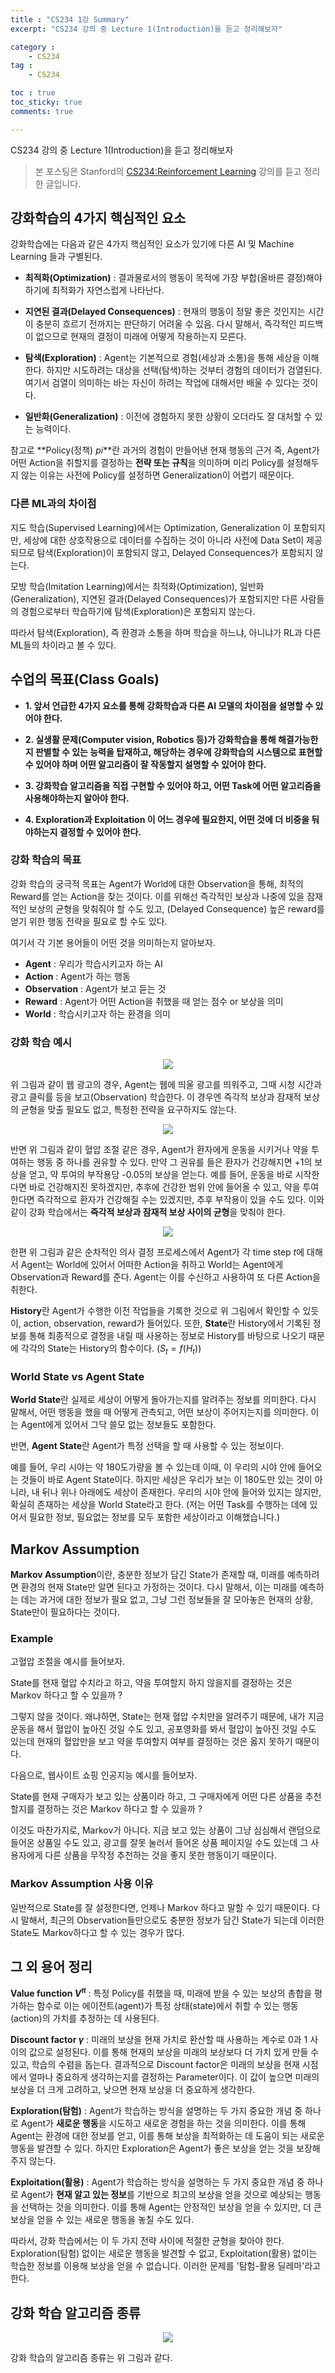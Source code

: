 ```yaml
---
title : "CS234 1강 Summary"
excerpt: "CS234 강의 중 Lecture 1(Introduction)을 듣고 정리해보자"

category :
    - CS234
tag :
    - CS234

toc : true
toc_sticky: true
comments: true

---
```


CS234 강의 중 Lecture 1(Introduction)을 듣고 정리해보자

> 본 포스팅은 Stanford의 [CS234:Reinforcement Learning](https://www.youtube.com/playlist?list=PLoROMvodv4rOSOPzutgyCTapiGlY2Nd8u) 강의를 듣고 정리한 글입니다.



## 강화학습의 4가지 핵심적인 요소

강화학습에는 다음과 같은 4가지 핵심적인 요소가 있기에 다른 AI 및 Machine Learning 들과 구별된다.

- **최적화(Optimization)** : 결과물로서의 행동이 목적에 가장 부합(올바른 결정)해야 하기에 최적화가 자연스럽게 나타난다.

- **지연된 결과(Delayed Consequences)** : 현재의 행동이 정말 좋은 것인지는 시간이 충분히 흐르기 전까지는 판단하기 어려울 수 있음. 다시 말해서, 즉각적인 피드백이 없으므로 현재의 결정이 미래에 어떻게 작용하는지 모른다.

- **탐색(Exploration)** : Agent는 기본적으로 경험(세상과 소통)을 통해 세상을 이해한다. 하지만 시도하려는 대상을 선택(탐색)하는 것부터 경험의 데이터가 검열된다. 여기서 검열이 의미하는 바는 자신이 하려는 작업에 대해서만 배울 수 있다는 것이다.

- **일반화(Generalization)** : 이전에 경험하지 못한 상황이 오더라도 잘 대처할 수 있는 능력이다.

참고로 **Policy(정책) $pi$**란 과거의 경험이 만들어낸 현재 행동의 근거 즉, Agent가 어떤 Action을 취할지를 결정하는 **전략 또는 규칙**을 의미하며 미리 Policy를 설정해두지 않는 이유는 사전에 Policy를 설정하면 Generalization이 어렵기 때문이다. 


### 다른 ML과의 차이점 

지도 학습(Supervised Learning)에서는 Optimization, Generalization 이 포함되지만, 세상에 대한 상호작용으로 데이터를 수집하는 것이 아니라 사전에 Data Set이 제공되므로 탐색(Exploration)이 포함되지 않고, Delayed Consequences가 포함되지 않는다.

모방 학습(Imitation Learning)에서는 최적화(Optimization), 일반화(Generalization), 지연된 결과(Delayed Consequences)가 포함되지만 다른 사람들의 경험으로부터 학습하기에 탐색(Exploration)은 포함되지 않는다.

따라서 탐색(Exploration), 즉 환경과 소통을 하며 학습을 하느냐, 아니냐가 RL과 다른 ML들의 차이라고 볼 수 있다.


## 수업의 목표(Class Goals)

- **1. 앞서 언급한 4가지 요소를 통해 강화학습과 다른 AI 모델의 차이점을 설명할 수 있어야 한다.**

- **2. 실생활 문제(Computer vision, Robotics 등)가 강화학습을 통해 해결가능한지 판별할 수 있는 능력을 탑재하고, 해당하는 경우에 강화학습의 시스템으로 표현할 수 있어야 하며 어떤 알고리즘이 잘 작동할지 설명할 수 있어야 한다.**

- **3. 강화학습 알고리즘을 직접 구현할 수 있어야 하고, 어떤 Task에 어떤 알고리즘을 사용해야하는지 알아야 한다.**

- **4. Exploration과 Exploitation 이 어느 경우에 필요한지, 어떤 것에 더 비중을 둬야하는지 결정할 수 있어야 한다.**


### 강화 학습의 목표

강화 학습의 궁극적 목표는 Agent가 World에 대한 Observation을 통해, 최적의 Reward를 얻는 Action을 찾는 것이다. 이를 위해선  즉각적인 보상과 나중에 있을 잠재적인 보상의 균형을 맞춰줘야 할 수도 있고, (Delayed Consequence) 높은 reward를 얻기 위한 행동 전략을 필요로 할 수도 있다. 

여기서 각 기본 용어들이 어떤 것을 의미하는지 알아보자.

- **Agent** : 우리가 학습시키고자 하는 AI
- **Action** : Agent가 하는 행동
- **Observation** : Agent가 보고 듣는 것
- **Reward** : Agent가 어떤 Action을 취했을 때 얻는 점수 or 보상을 의미
- **World** : 학습시키고자 하는 환경을 의미

### 강화 학습 예시

<p align="center"><img src="https://github.com/jebeom/jebeom.github.io/assets/107978090/3d79aed0-f376-4bc6-817d-b958eabc3ae9" ></p>  

위 그림과 같이 웹 광고의 경우, Agent는 웹에 띄울 광고를 띄워주고, 그때 시청 시간과 광고 클릭률 등을 보고(Observation) 학습한다. 이 경우엔 즉각적 보상과 잠재적 보상의 균형을 맞출 필요도 없고, 특정한 전략을 요구하지도 않는다.  


<p align="center"><img src="https://github.com/jebeom/jebeom.github.io/assets/107978090/7f9cf69a-bd5e-4239-8858-0bd0db6fbe1b" ></p>  

반면 위 그림과 같이 혈압 조절 같은 경우, Agent가 환자에게 운동을 시키거나 약을 투여하는 행동 중 하나를 권유할 수 있다. 만약 그 권유를 들은 환자가 건강해지면 +1의 보상을 얻고, 약 투여의 부작용당 -0.05의 보상을 얻는다. 예를 들어, 운동을 바로 시작한다면 바로 건강해지진 못하겠지만, 추후에 건강한 범위 안에 들어올 수 있고, 약을 투여한다면 즉각적으로 환자가 건강해질 수는 있겠지만, 추후 부작용이 있을 수도 있다. 이와 같이 강화 학습에서는 **즉각적 보상과 잠재적 보상 사이의 균형**을 맞춰야 한다.

<p align="center"><img src="https://github.com/jebeom/jebeom.github.io/assets/107978090/0a3e0eb0-e699-4328-98ae-c677c2db47e7" ></p>

한편 위 그림과 같은 순차적인 의사 결정 프로세스에서 Agent가 각 time step $t$에 대해서 Agent는 World에 있어서 어떠한 Action을 취하고 World는 Agent에게 Observation과 Reward를 준다. Agent는 이를 수신하고 사용하여 또 다른 Action을 취한다.

**History**란 Agent가 수행한 이전 작업들을 기록한 것으로 위 그림에서 확인할 수 있듯이, action, observation, reward가 들어있다. 또한, **State**란 History에서 기록된 정보를 통해 최종적으로 결정을 내릴 때 사용하는 정보로 History를 바탕으로 나오기 때문에 각각의 State는 History의 함수이다. ($S_{t} = f(H_{t})$)

 
### World State vs Agent State

**World State**란 실제로 세상이 어떻게 돌아가는지를 알려주는 정보를 의미한다. 다시 말해서, 어떤 행동을 했을 때 어떻게 관측되고, 어떤 보상이 주어지는지를 의미한다. 이는 Agent에게 있어서 그닥 쓸모 없는 정보들도 포함한다.

반면, **Agent State**란 Agent가 특정 선택을 할 때 사용할 수 있는 정보이다.

예를 들어, 우리 시야는 약 180도가량을 볼 수 있는데 이때, 이 우리의 시야 안에 들어오는 것들이 바로 Agent State이다. 하지만 세상은 우리가 보는 이 180도만 있는 것이 아니라, 내 뒤나 위나 아래에도 세상이 존재한다. 우리의 시야 안에 들어와 있지는 않지만, 확실히 존재하는 세상을 World State라고 한다. (저는 어떤 Task를 수행하는 데에 있어서 필요한 정보, 필요없는 정보를 모두 포함한 세상이라고 이해했습니다.)

## Markov Assumption

**Markov Assumption**이란, 충분한 정보가 담긴 State가 존재할 때, 미래를 예측하려면 환경의 현재 State만 알면 된다고 가정하는 것이다. 다시 말해서, 이는 미래를 예측하는 데는 과거에 대한 정보가 필요 없고, 그냥 그런 정보들을 잘 모아놓은 현재의 상황, State만이 필요하다는 것이다.

### Example

고혈압 조절을 예시를 들어보자.

State를 현재 혈압 수치라고 하고, 약을 투여할지 하지 않을지를 결정하는 것은 Markov 하다고 할 수 있을까 ?

그렇지 않을 것이다. 왜냐하면, State는 현재 혈압 수치만을 알려주기 때문에, 내가 지금 운동을 해서 혈압이 높아진 것일 수도 있고, 공포영화를 봐서 혈압이 높아진 것일 수도 있는데 현재의 혈압만을 보고 약을 투여할지 여부를 결정하는 것은 옳지 못하기 때문이다.

다음으로, 웹사이트 쇼핑 인공지능 예시를 들어보자.

State를 현재 구매자가 보고 있는 상품이라 하고, 그 구매자에게 어떤 다른 상품을 추천할지를 결정하는 것은 Markov 하다고 할 수 있을까 ?

이것도 마찬가지로, Markov가 아니다. 지금 보고 있는 상품이 그냥 심심해서 랜덤으로 들어온 상품일 수도 있고, 광고를 잘못 눌러서 들어온 상품 페이지일 수도 있는데 그 사용자에게 다른 상품을 무작정 추천하는 것을 좋지 못한 행동이기 때문이다.

### Markov Assumption 사용 이유

일반적으로 State를 잘 설정한다면, 언제나 Markov 하다고 말할 수 있기 때문이다. 다시 말해서, 최근의 Observation들만으로도 충분한 정보가 담긴 State가 되는데 이러한 State도 Markov하다고 할 수 있는 경우가 많다.

## 그 외 용어 정리

**Value function $V^{\pi}$** : 특정 Policy를 취했을 때, 미래에 받을 수 있는 보상의 총합을 평가하는 함수로 이는 에이전트(agent)가 특정 상태(state)에서 취할 수 있는 행동(action)의 가치를 추정하는 데 사용된다.

**Discount factor $\gamma$** : 미래의 보상을 현재 가치로 환산할 때 사용하는 계수로 0과 1 사이의 값으로 설정된다. 이를 통해 현재의 보상을 미래의 보상보다 더 가치 있게 만들 수 있고, 학습의 수렴을 돕는다. 결과적으로 Discount factor은 미래의 보상을 현재 시점에서 얼마나 중요하게 생각하는지를 결정하는 Parameter이다. 이 값이 높으면 미래의 보상을 더 크게 고려하고, 낮으면 현재 보상을 더 중요하게 생각한다.

**Exploration(탐험)** : Agent가 학습하는 방식을 설명하는 두 가지 중요한 개념 중 하나로 Agent가 **새로운 행동**을 시도하고 새로운 경험을 하는 것을 의미한다. 이를 통해 Agent는 환경에 대한 정보를 얻고, 이를 통해 보상을 최적화하는 데 도움이 되는 새로운 행동을 발견할 수 있다. 하지만 Exploration은 Agent가 좋은 보상을 얻는 것을 보장해주지 않는다.

**Exploitation(활용)** : Agent가 학습하는 방식을 설명하는 두 가지 중요한 개념 중 하나로 Agent가 **현재 알고 있는 정보**를 기반으로 최고의 보상을 얻을 것으로 예상되는 행동을 선택하는 것을 의미한다. 이를 통해 Agent는 안정적인 보상을 얻을 수 있지만, 더 큰 보상을 얻을 수 있는 새로운 행동을 놓칠 수도 있다.

따라서, 강화 학습에서는 이 두 가지 전략 사이에 적절한 균형을 찾아야 한다. Exploration(탐험) 없이는 새로운 행동을 발견할 수 없고, Exploitation(활용) 없이는 학습한 정보를 이용해 보상을 얻을 수 없습니다. 이러한 문제를 '탐험-활용 딜레마'라고 한다.

## 강화 학습 알고리즘 종류
<p align="center"><img src="https://github.com/jebeom/jebeom.github.io/assets/107978090/468a12dc-297c-4f34-8761-96fae4acb3bb" ></p>  

강화 학습의 알고리즘 종류는 위 그림과 같다.

